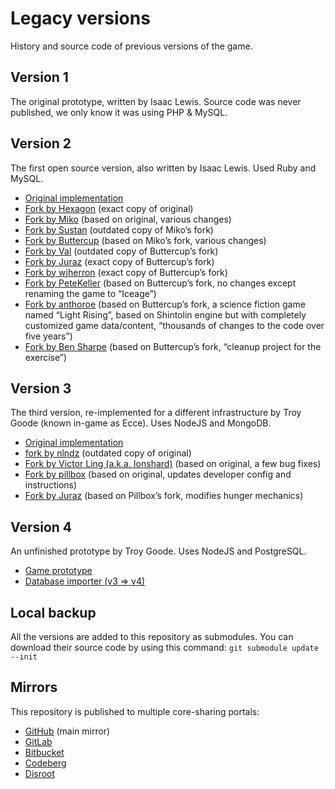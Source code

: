 # Legacy versions

History and source code of previous versions of the game.

## Version 1

The original prototype, written by Isaac Lewis.
Source code was never published, we only know it was using PHP & MySQL.

## Version 2

The first open source version, also written by Isaac Lewis. Used Ruby and MySQL.

- [Original implementation](https://github.com/IsaacLewis/Shintolin.git)
- [Fork by Hexagon](https://github.com/hexagoncode/Shintolin.git)
  (exact copy of original)
- [Fork by Miko](https://github.com/Mikoko/Shintolin.git)
  (based on original, various changes)
- [Fork by Sustan](https://github.com/Sustan/Shintolin.git)
  (outdated copy of Miko’s fork)
- [Fork by Buttercup](https://github.com/Buttercup2k/Shintolin.git)
  (based on Miko’s fork, various changes)
- [Fork by Val](https://github.com/valitas/Shintolin.git)
  (outdated copy of Buttercup’s fork)
- [Fork by Juraz](https://github.com/JohnJuraz/Shintolin.git)
  (exact copy of Buttercup’s fork)
- [Fork by wjherron](https://github.com/wjherron/shintolin-source-code.git)
  (exact copy of Buttercup’s fork)
- [Fork by PeteKeller](https://github.com/PeteKeller/Iceege.git)
  (based on Buttercup’s fork, no changes except renaming the game to “Iceage”)
- [Fork by anthoroe](https://github.com/anthoroe/LightRising.git)
  (based on Buttercup’s fork, a science fiction game named “Light Rising”,
  based on Shintolin engine but with completely customized game data/content,
  “thousands of changes to the code over five years”)
- [Fork by Ben Sharpe](https://github.com/bsharpe/shintolin.git)
  (based on Buttercup’s fork, “cleanup project for the exercise”)

## Version 3

The third version, re-implemented for a different infrastructure by Troy Goode
(known in-game as Ecce). Uses NodeJS and MongoDB.

- [Original implementation](https://github.com/troygoode/shintolin.git)
- [fork by nlndz](https://github.com/nlndz/shintolin-1.git)
  (outdated copy of original)
- [Fork by Victor Ling (a.k.a. Ionshard)](https://github.com/Ionshard/shintolin.git)
  (based on original, a few bug fixes)
- [Fork by pillbox](https://github.com/tmpillbox/shintolin.git)
  (based on original, updates developer config and instructions)
- [Fork by Juraz](https://github.com/JohnJuraz/shintolin-1.git)
  (based on Pillbox’s fork, modifies hunger mechanics)

## Version 4

An unfinished prototype by Troy Goode. Uses NodeJS and PostgreSQL.

- [Game prototype](https://github.com/troygoode/shintolin4.git)
- [Database importer (v3 => v4)](https://github.com/troygoode/shintolin4-import.git)

## Local backup

All the versions are added to this repository as submodules.
You can download their source code by using this command:
`git submodule update --init`

## Mirrors

This repository is published to multiple core-sharing portals:

- [GitHub](https://github.com/quintolin/legacy) (main mirror)
- [GitLab](https://gitlab.com/quintolin/legacy)
- [Bitbucket](https://bitbucket.org/quintolin/legacy)
- [Codeberg](https://codeberg.org/quintolin/legacy)
- [Disroot](https://git.disroot.org/quintolin/legacy)
